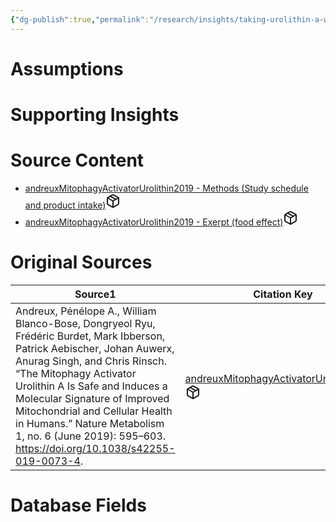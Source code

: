 ```yaml
---
{"dg-publish":true,"permalink":"/research/insights/taking-urolithin-a-with-high-protein-yogurt-17-grams-in-the-morning-while-fasting-does-not-impact-the-bioavailability-of-urolithin-a-at-doses-of-500-mg-or-1000-mg/"}
---
```


# Assumptions
<div><ul class="dataview list-view-ul"></ul></div>

# Supporting Insights
<div><ul class="dataview list-view-ul"></ul></div>

# Source Content
<div><ul class="dataview list-view-ul"><li><span><a data-tooltip-position="top" aria-label="Research/Source Content/andreuxMitophagyActivatorUrolithin2019 - Methods (Study schedule and product intake).md" data-href="Research/Source Content/andreuxMitophagyActivatorUrolithin2019 - Methods (Study schedule and product intake).md" href="Research/Source Content/andreuxMitophagyActivatorUrolithin2019 - Methods (Study schedule and product intake).md" class="internal-link" target="_blank" rel="noopener" fileclass-name="Research Links">andreuxMitophagyActivatorUrolithin2019 - Methods (Study schedule and product intake)</a><a class="metadata-menu fileclass-icon"><svg xmlns="http://www.w3.org/2000/svg" width="24" height="24" viewBox="0 0 24 24" fill="none" stroke="currentColor" stroke-width="2" stroke-linecap="round" stroke-linejoin="round" class="svg-icon lucide-package"><path d="m7.5 4.27 9 5.15"></path><path d="M21 8a2 2 0 0 0-1-1.73l-7-4a2 2 0 0 0-2 0l-7 4A2 2 0 0 0 3 8v8a2 2 0 0 0 1 1.73l7 4a2 2 0 0 0 2 0l7-4A2 2 0 0 0 21 16Z"></path><path d="m3.3 7 8.7 5 8.7-5"></path><path d="M12 22V12"></path></svg></a></span></li><li><span><a data-tooltip-position="top" aria-label="Research/Source Content/andreuxMitophagyActivatorUrolithin2019 - Exerpt (food effect).md" data-href="Research/Source Content/andreuxMitophagyActivatorUrolithin2019 - Exerpt (food effect).md" href="Research/Source Content/andreuxMitophagyActivatorUrolithin2019 - Exerpt (food effect).md" class="internal-link" target="_blank" rel="noopener" fileclass-name="Research Links">andreuxMitophagyActivatorUrolithin2019 - Exerpt (food effect)</a><a class="metadata-menu fileclass-icon"><svg xmlns="http://www.w3.org/2000/svg" width="24" height="24" viewBox="0 0 24 24" fill="none" stroke="currentColor" stroke-width="2" stroke-linecap="round" stroke-linejoin="round" class="svg-icon lucide-package"><path d="m7.5 4.27 9 5.15"></path><path d="M21 8a2 2 0 0 0-1-1.73l-7-4a2 2 0 0 0-2 0l-7 4A2 2 0 0 0 3 8v8a2 2 0 0 0 1 1.73l7 4a2 2 0 0 0 2 0l7-4A2 2 0 0 0 21 16Z"></path><path d="m3.3 7 8.7 5 8.7-5"></path><path d="M12 22V12"></path></svg></a></span></li></ul></div>

# Original Sources
<div><table class="dataview table-view-table"><thead class="table-view-thead"><tr class="table-view-tr-header"><th class="table-view-th"><span>Source</span><span class="dataview small-text">1</span></th><th class="table-view-th"><span>Citation Key</span></th></tr></thead><tbody class="table-view-tbody"><tr><td><span>Andreux, Pénélope A., William Blanco-Bose, Dongryeol Ryu, Frédéric Burdet, Mark Ibberson, Patrick Aebischer, Johan Auwerx, Anurag Singh, and Chris Rinsch. “The Mitophagy Activator Urolithin A Is Safe and Induces a Molecular Signature of Improved Mitochondrial and Cellular Health in Humans.” Nature Metabolism 1, no. 6 (June 2019): 595–603. <a rel="noopener" class="external-link" href="https://doi.org/10.1038/s42255-019-0073-4" target="_blank">https://doi.org/10.1038/s42255-019-0073-4</a>.</span></td><td><span><a data-tooltip-position="top" aria-label="Research/Evidence Sources/andreuxMitophagyActivatorUrolithin2019.md" data-href="Research/Evidence Sources/andreuxMitophagyActivatorUrolithin2019.md" href="Research/Evidence Sources/andreuxMitophagyActivatorUrolithin2019.md" class="internal-link" target="_blank" rel="noopener" fileclass-name="Research Links">andreuxMitophagyActivatorUrolithin2019</a><a class="metadata-menu fileclass-icon"><svg xmlns="http://www.w3.org/2000/svg" width="24" height="24" viewBox="0 0 24 24" fill="none" stroke="currentColor" stroke-width="2" stroke-linecap="round" stroke-linejoin="round" class="svg-icon lucide-package"><path d="m7.5 4.27 9 5.15"></path><path d="M21 8a2 2 0 0 0-1-1.73l-7-4a2 2 0 0 0-2 0l-7 4A2 2 0 0 0 3 8v8a2 2 0 0 0 1 1.73l7 4a2 2 0 0 0 2 0l7-4A2 2 0 0 0 21 16Z"></path><path d="m3.3 7 8.7 5 8.7-5"></path><path d="M12 22V12"></path></svg></a></span></td></tr></tbody></table></div>

# Database Fields